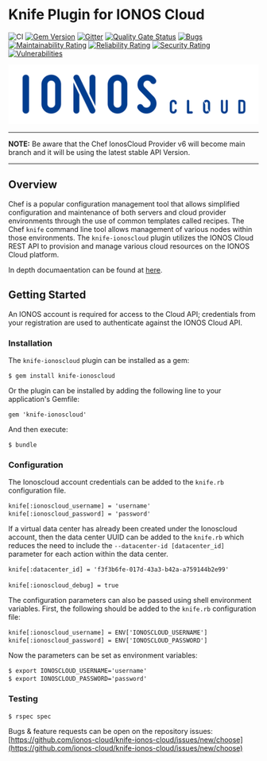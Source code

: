 # Knife Plugin for IONOS Cloud

![CI](https://github.com/ionos-cloud/knife-ionos-cloud/workflows/CI/badge.svg) 
[![Gem Version](https://badge.fury.io/rb/knife-ionoscloud.svg)](https://badge.fury.io/rb/knife-ionoscloud) 
[![Gitter](https://badges.gitter.im/ionos-cloud/sdk-general.png)](https://gitter.im/ionos-cloud/sdk-general)
[![Quality Gate Status](https://sonarcloud.io/api/project_badges/measure?project=knife-plugin&metric=alert_status)](https://sonarcloud.io/dashboard?id=knife-plugin)
[![Bugs](https://sonarcloud.io/api/project_badges/measure?project=knife-plugin&metric=bugs)](https://sonarcloud.io/dashboard?id=knife-plugin)
[![Maintainability Rating](https://sonarcloud.io/api/project_badges/measure?project=knife-plugin&metric=sqale_rating)](https://sonarcloud.io/dashboard?id=knife-plugin)
[![Reliability Rating](https://sonarcloud.io/api/project_badges/measure?project=knife-plugin&metric=reliability_rating)](https://sonarcloud.io/dashboard?id=knife-plugin)
[![Security Rating](https://sonarcloud.io/api/project_badges/measure?project=knife-plugin&metric=security_rating)](https://sonarcloud.io/dashboard?id=knife-plugin)
[![Vulnerabilities](https://sonarcloud.io/api/project_badges/measure?project=knife-plugin&metric=vulnerabilities)](https://sonarcloud.io/dashboard?id=knife-plugin)

![Alt text](.github/IONOS.CLOUD.BLU.svg?raw=true "Title")


---
**NOTE:**
Be aware that the Chef IonosCloud Provider v6 will become main branch and it will be using the latest stable API Version.

---

## Overview

Chef is a popular configuration management tool that allows simplified configuration and maintenance of both servers and cloud provider environments through the use of common templates called recipes. The Chef `knife` command line tool allows management of various nodes within those environments. The `knife-ionoscloud` plugin utilizes the IONOS Cloud REST API to provision and manage various cloud resources on the IONOS Cloud platform.

In depth documaentation can be found at [here](https://docs.ionos.com/knife-plugin).


## Getting Started

An IONOS account is required for access to the Cloud API; credentials from your registration are used to authenticate against the IONOS Cloud API.

### Installation

The `knife-ionoscloud` plugin can be installed as a gem:

```text
$ gem install knife-ionoscloud
```

Or the plugin can be installed by adding the following line to your application's Gemfile:

```text
gem 'knife-ionoscloud'
```

And then execute:

```text
$ bundle
```

### Configuration

The Ionoscloud account credentials can be added to the `knife.rb` configuration file.

```text
knife[:ionoscloud_username] = 'username'
knife[:ionoscloud_password] = 'password'
```

If a virtual data center has already been created under the Ionoscloud account, then the data center UUID can be added to the `knife.rb` which reduces the need to include the `--datacenter-id [datacenter_id]` parameter for each action within the data center.

```text
knife[:datacenter_id] = 'f3f3b6fe-017d-43a3-b42a-a759144b2e99'

knife[:ionoscloud_debug] = true
```

The configuration parameters can also be passed using shell environment variables. First, the following should be added to the `knife.rb` configuration file:

```text
knife[:ionoscloud_username] = ENV['IONOSCLOUD_USERNAME']
knife[:ionoscloud_password] = ENV['IONOSCLOUD_PASSWORD']
```

Now the parameters can be set as environment variables:

```text
$ export IONOSCLOUD_USERNAME='username'
$ export IONOSCLOUD_PASSWORD='password'
```

### Testing

```text
$ rspec spec
```

Bugs & feature requests can be open on the repository issues: [https://github.com/ionos-cloud/knife-ionos-cloud/issues/new/choose](https://github.com/ionos-cloud/knife-ionos-cloud/issues/new/choose)

